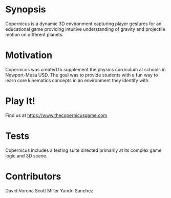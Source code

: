
# Synopsis

Copernicus is a dynamic 3D environment capturing player gestures for an educational game providing intuitive understanding of gravity and projectile motion on different planets.

# Motivation

Copernicus was created to supplement the physics curriculum at schools in Newport-Mesa USD. The goal was to provide students with a fun way to learn core kinematics concepts in an environment they identify with.

# Play It!

Find us at https://www.thecopernicusgame.com

# Tests

Copernicus includes a testing suite directed primarily at its complex game logic and 3D scene.

# Contributors

David Vorona
Scott Miller
Yandri Sanchez
